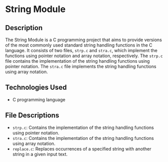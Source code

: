 # String Module

## Description

The String Module is a C programming project that aims to provide versions of the most commonly used standard string handling functions in the C language. It consists of two files, `strp.c` and `stra.c`, which implement the functions using pointer notation and array notation, respectively. The `strp.c` file contains the implementation of the string handling functions using pointer notation. The `stra.c` file implements the string handling functions using array notation. 

## Technologies Used

- C programming language

## File Descriptions

- `strp.c`: Contains the implementation of the string handling functions using pointer notation.
- `stra.c`: Contains the implementation of the string handling functions using array notation.
- `replace.c`: Replaces occurrences of a specified string with another string in a given input text.


